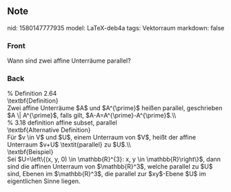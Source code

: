## Note
nid: 1580147777935
model: LaTeX-deb4a
tags: Vektorraum
markdown: false

### Front
Wann sind zwei affine Unterräume parallel?

### Back
<div>% Definition 2.64</div><div>
</div><div>\textbf{Definition}</div><div>
</div><div>Zwei affine Unterräume $A$ und $A^{\prime}$ heißen parallel, geschrieben $A \| A^{\prime}$, falls gilt,  $A-A=A^{\prime}-A^{\prime}$.\\</div>
<div>% 3.18 definition affine subset, parallel </div><div>
</div><div>\textbf{Alternative Definition}</div><div>
</div><div>Für $v \in V$ und $U$, einem Unterraum von $V$, heißt der affine Unterraum $v+U$ \textit{parallel} zu $U$.\\</div><div>
</div><div>\textbf{Beispiel}</div><div>
</div><div>Sei $U=\left\{(x, y, 0) \in \mathbb{R}^{3}: x, y \in \mathbb{R}\right\}$, dann sind die affinen Unterraum von $\mathbb{R}^3$, welche parallel zu $U$ sind, Ebenen im <span>$\mathbb{R}^3$, die parallel zur $xy$-Ebene $U$ im eigentlichen Sinne liegen.</span></div><div>
</div>
